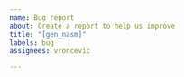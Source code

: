 ```yaml
---
name: Bug report
about: Create a report to help us improve
title: "[gen_nasm]"
labels: bug
assignees: vroncevic

---
```



